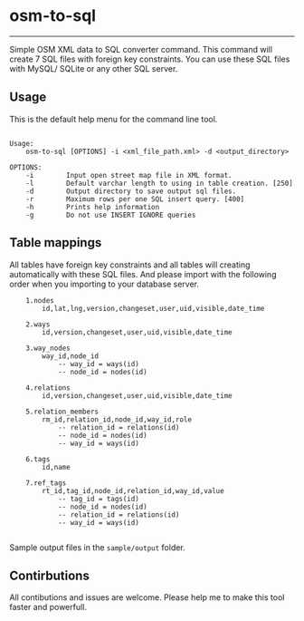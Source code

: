 # osm-to-sql

---

Simple OSM XML data to SQL converter command. This command will create 7 SQL files with foreign key constraints. You can use these SQL files with MySQL/ SQLite or any other SQL server.

## Usage

This is the default help menu for the command line tool.

```

Usage:
    osm-to-sql [OPTIONS] -i <xml_file_path.xml> -d <output_directory>

OPTIONS:
    -i        Input open street map file in XML format.
    -l        Default varchar length to using in table creation. [250]
    -d        Output directory to save output sql files.
    -r        Maximum rows per one SQL insert query. [400]
    -h        Prints help information
    -g        Do not use INSERT IGNORE queries

```

## Table mappings

All tables have foreign key constraints and all tables will creating automatically with these SQL files. And please import with the following order when you importing to your database server.

```
    1.nodes
        id,lat,lng,version,changeset,user,uid,visible,date_time

    2.ways
        id,version,changeset,user,uid,visible,date_time

    3.way_nodes
        way_id,node_id
            -- way_id = ways(id)
            -- node_id = nodes(id)

    4.relations
        id,version,changeset,user,uid,visible,date_time

    5.relation_members
        rm_id,relation_id,node_id,way_id,role
            -- relation_id = relations(id)
            -- node_id = nodes(id)
            -- way_id = ways(id)

    6.tags
        id,name

    7.ref_tags
        rt_id,tag_id,node_id,relation_id,way_id,value
            -- tag_id = tags(id)
            -- node_id = nodes(id)
            -- relation_id = relations(id)
            -- way_id = ways(id)
 
```

Sample output files in the `sample/output` folder.

## Contirbutions

All contibutions and issues are welcome. Please help me to make this tool faster and powerfull.
